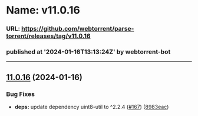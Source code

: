 # Name: v11.0.16 
### URL: https://github.com/webtorrent/parse-torrent/releases/tag/v11.0.16
### published at '2024-01-16T13:13:24Z' by webtorrent-bot
---
## [11.0.16](https://github.com/webtorrent/parse-torrent/compare/v11.0.15...v11.0.16) (2024-01-16)


### Bug Fixes

* **deps:** update dependency uint8-util to ^2.2.4 ([#167](https://github.com/webtorrent/parse-torrent/issues/167)) ([8983eac](https://github.com/webtorrent/parse-torrent/commit/8983eaccd2d0e94cb953fb4c37d54ed6d9c8dba6))




